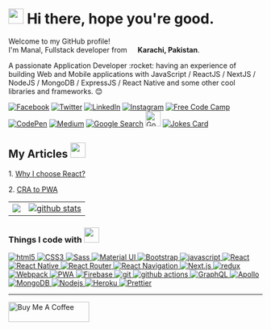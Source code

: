 <h1><img src="https://emojis.slackmojis.com/emojis/images/1531849430/4246/blob-sunglasses.gif?1531849430" width="30"/> Hi there, hope you're good.</h1>

<p>Welcome to my GitHub profile! </br> I'm Manal, Fullstack developer from <img src="https://image.flaticon.com/icons/svg/197/197606.svg" width="13"/> <b>Karachi, Pakistan</b>.</p>
<p>A passionate Application Developer :rocket: having an experience of building Web and Mobile applications with JavaScript / ReactJS / NextJS / NodeJS / MongoDB / ExpressJS / React Native and some other cool libraries and frameworks. 😊</p>

<p>
    <a href="https://www.facebook.com/manal.liaquat.7"><img alt="Facebook" src="https://img.shields.io/badge/-Be my friend-1877F2?style=social&logo=facebook" /></a>
    <a href="https://twitter.com/manalliaquat"><img alt="Twitter" src="https://img.shields.io/badge/-Tag me-1DA1F2?style=social&logo=twitter" /></a>
    <a href="https://www.linkedin.com/in/manalliaquat/"><img alt="LinkedIn" src="https://img.shields.io/badge/-Follow Me-0077B5?style=social&logo=linkedin" /></a>
    <a href="https://www.instagram.com/manal.liaquat"><img alt="Instagram" src="https://img.shields.io/badge/-Don't forget to like 😅-E4405F?style=social&logo=instagram" /></a>
    <a href="https://www.freecodecamp.org/manalliaquat"><img alt="Free Code Camp" src="https://img.shields.io/badge/-Free Code Camp-0A0A23?style=social&logo=freecodecamp&logoColor=0A0A23" /></a>
    <a href="https://codepen.io/ManalLiaquat"><img alt="CodePen" src="https://img.shields.io/badge/-CodePen-0A0A23?style=social&logo=codepen&logoColor=0A0A23"  /></a>
<!--     <a href="https://www.upwork.com/freelancers/~011eeb07ae223b2fed"><img alt="Upwork" src="https://img.shields.io/badge/-Upwork-6FDA44?style=social&logo=upwork&logoColor=6FDA44" /></a> -->
    <a href="https://medium.com/@m.manalliaquat"><img alt="Medium" src="https://img.shields.io/badge/-Medium-12100E?style=social&logo=medium&logoColor=12100E" /></a>
    <a href="https://www.google.com/search?q=manal+liaquat"><img alt="Google Search" src="https://img.shields.io/badge/-Google Me-4285F4?style=social&logo=google&logoColor=4285F4" /></a>
    <a href="https://dev.to/manalliaquat"><img alt="Google Search" src="https://d2fltix0v2e0sb.cloudfront.net/dev-badge.svg" width="30px" height="30px" /></a>
    <a href="https://www.github.com/manalliaquat">
        <img src="https://readme-jokes.vercel.app/api" alt="Jokes Card" />
    </a>
</p>

<h2>My Articles <img src="https://emojis.slackmojis.com/emojis/images/1471045883/958/wfh.gif?1471045883" width="30"/></h2> 
<p>1. <a href="https://medium.com/@m.manalliaquat/why-i-choose-react-ab215dffdb79">Why I choose React?</a></p>
<p>2. <a href="https://medium.com/swlh/cra-to-pwa-1e572207d7">CRA to PWA</a></p>

<div>
    <table border="0">
        <tr>
            <td>
                <a href="https://stackoverflow.com/users/12815456/manal-liaquat"><img src="https://github-readme-stackoverflow.vercel.app/?userID=12815456&theme=dark" /></a>
            </td>
            <td>
                <a href="https://www.github.com/manalliaquat"><img alt="github stats" src="https://github-readme-stats.vercel.app/api?username=manalliaquat&count_private=true&theme=radical&include_all_commits=true"/></a>
            </td>
        </tr>
    </table>
</div>

<h3>Things I code with <img src="https://emojis.slackmojis.com/emojis/images/1542340462/4965/dabbing.gif?1542340462" width="30"/></h3>
<a href="https://www.github.com/manalliaquat">
  <img alt="html5" src="https://img.shields.io/badge/-HTML5-E34F26?style=for-the-badge&logo=html5&logoColor=white" />
  <img alt="CSS3" src="https://img.shields.io/badge/-CSS3-1572B6?style=for-the-badge&logo=CSS3&logoColor=white" /> 
  <img alt="Sass" src="https://img.shields.io/badge/-Sass-CC6699?style=for-the-badge&logo=sass&logoColor=white" />
  <img alt="Material UI" src="https://img.shields.io/badge/-Material UI-0081CB?style=for-the-badge&logo=material-ui&logoColor=white" />
  <img alt="Bootstrap" src="https://img.shields.io/badge/-Bootstrap-563D7C?style=for-the-badge&logo=bootstrap&logoColor=white" />

  <img alt="javascript" src="https://img.shields.io/badge/-javascript-F7DF1E?style=for-the-badge&logo=javascript&logoColor=white" />
  <img alt="React" src="https://img.shields.io/badge/-React-45b8d8?style=for-the-badge&logo=react&logoColor=white" />
  <img alt="React Native" src="https://img.shields.io/badge/-React%20Native-blue?style=for-the-badge&logo=react&logoColor=white" />
  <img alt="React Router" src="https://img.shields.io/badge/-React%20Router-red?style=for-the-badge&logo=react-router&logoColor=white" />
  <img alt="React Navigation" src="https://img.shields.io/badge/-React%20Navigation-6b52ae?style=for-the-badge&logo=react&logoColor=white" />
  <img alt="Next.js" src="https://img.shields.io/badge/-Next.js-black?style=for-the-badge&logo=next.js&logoColor=white" />
  <img alt="redux" src="https://img.shields.io/badge/-Redux-764ABC?style=for-the-badge&logo=redux&logoColor=white" />
  <img alt="Webpack" src="https://img.shields.io/badge/-Webpack-8DD6F9?style=for-the-badge&logo=webpack&logoColor=white" /> 

  <img alt="PWA" src="https://img.shields.io/badge/-PWA-4285F4?style=for-the-badge&logo=google-chrome&logoColor=white" /> 
  <img alt="Firebase" src="https://img.shields.io/badge/-Firebase-FFCA28?style=for-the-badge&logo=firebase&logoColor=white" /> 

  <img alt="git" src="https://img.shields.io/badge/-Git-F05032?style=for-the-badge&logo=git&logoColor=white" />
  <img alt="github actions" src="https://img.shields.io/badge/-Github_Actions-2088FF?style=for-the-badge&logo=github-actions&logoColor=white" />
  
  <img alt="GraphQL" src="https://img.shields.io/badge/-GraphQL-E10098?style=for-the-badge&logo=graphql&logoColor=white" />
  <img alt="Apollo" src="https://img.shields.io/badge/-Apollo%20GraphQL-311C87?style=for-the-badge&logo=apollo-graphql&logoColor=white" />
  <img alt="MongoDB" src="https://img.shields.io/badge/-MongoDB-13aa52?style=for-the-badge&logo=mongodb&logoColor=white" />
  <img alt="Nodejs" src="https://img.shields.io/badge/-Nodejs-43853d?style=for-the-badge&logo=Node.js&logoColor=white" />
  <img alt="Heroku" src="https://img.shields.io/badge/-Heroku-430098?style=for-the-badge&logo=heroku&logoColor=white" />

  <img alt="Prettier" src="https://img.shields.io/badge/-Prettier-F7B93E?style=for-the-badge&logo=prettier&logoColor=white" />
</a>

<hr />
<a href="https://www.buymeacoffee.com/manalliaquat" target="_blank"><img src="https://cdn.buymeacoffee.com/buttons/v2/default-yellow.png" alt="Buy Me A Coffee" height="40px" width="160px" /></a>

<!--
**ManalLiaquat/manalliaquat** is a ✨ _special_ ✨ repository because its `README.md` (this file) appears on your GitHub profile.
## Hi all, I'm Manal 👋
<img alt="language stats" src="https://github-readme-stats.vercel.app/api/top-langs/?username=manalliaquat"/>
Here are some ideas to get you started:

- 🔭 I’m currently working on ...
- 🌱 I’m currently learning ...
- 👯 I’m looking to collaborate on ...
- 🤔 I’m looking for help with ...
- 💬 Ask me about ...
- 📫 How to reach me: ...
- 😄 Pronouns: ...
- ⚡ Fun fact: ...
-->
